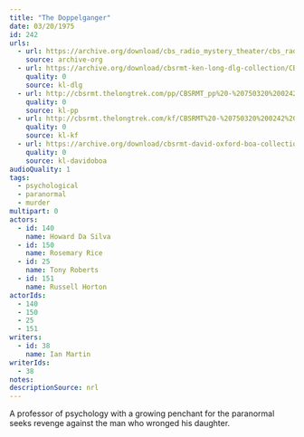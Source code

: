 ```yaml
---
title: "The Doppelganger"
date: 03/20/1975
id: 242
urls: 
  - url: https://archive.org/download/cbs_radio_mystery_theater/cbs_radio_mystery_theater-0201-0250.zip/cbs_radio_mystery_theater-0201-0250%2Fcbsrmt_0242_the_doppelganger.mp3
    source: archive-org
  - url: https://archive.org/download/cbsrmt-ken-long-dlg-collection/CBSRMT - 750320 0242 The Doppelganger.mp3
    quality: 0
    source: kl-dlg
  - url: http://cbsrmt.thelongtrek.com/pp/CBSRMT_pp%20-%20750320%200242%20The%20Doppelganger.mp3
    quality: 0
    source: kl-pp
  - url: http://cbsrmt.thelongtrek.com/kf/CBSRMT%20-%20750320%200242%20The%20Doppelganger_kf.mp3
    quality: 0
    source: kl-kf
  - url: https://archive.org/download/cbsrmt-david-oxford-boa-collection/CBSRMT-750320-0242-The-Doppelganger-(64-44)_kf-{BoA}.mp3
    quality: 0
    source: kl-davidoboa
audioQuality: 1
tags: 
  - psychological
  - paranormal
  - murder
multipart: 0
actors:  
  - id: 140
    name: Howard Da Silva  
  - id: 150
    name: Rosemary Rice  
  - id: 25
    name: Tony Roberts  
  - id: 151
    name: Russell Horton
actorIds:  
  - 140  
  - 150  
  - 25  
  - 151
writers:  
  - id: 38
    name: Ian Martin
writerIds:  
  - 38
notes: 
descriptionSource: nrl
---
```

A professor of psychology with a growing penchant for the paranormal seeks revenge against the man who wronged his daughter.